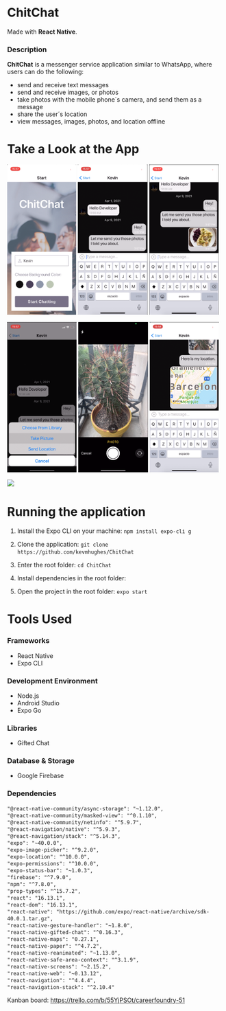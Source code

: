 # ChitChat
Made with **React Native**.
### Description
**ChitChat** is a messenger service application  similar to WhatsApp, where users can do the following:

* send and receive text messages
* send and receive images, or photos
* take photos with the mobile phone´s camera, and send them as a message
* share the user´s location
* view messages, images, photos, and location offline

# Take a Look at the App
<p float="left">
<img src="readme-images/img1.png" height="350" />
<img src="readme-images/img2.png" height="350" />
<img src="readme-images/img3.png" height="350" />
<p>
<p float="left">
<img src="readme-images/img4.png" height="350" />
<img src="readme-images/img5.png" height="350" />
<img src="readme-images/img6.png" height="350" />
<p>
<img src="readme-images/ChitChat-on-iOS.gif"/>

# Running the application

1. Install the Expo CLI on your machine:
`npm install expo-cli g`

2. Clone the application: 
`git clone https://github.com/kevmhughes/ChitChat`

2. Enter the root folder: 
`cd ChitChat`

4. Install dependencies in the root folder:


5. Open the project in the root folder:
 `expo start`

# Tools Used

### Frameworks
* React Native
* Expo CLI

### Development Environment
* Node.js
* Android Studio
* Expo Go

### Libraries
* Gifted Chat

### Database & Storage
* Google Firebase

### Dependencies

    "@react-native-community/async-storage": "~1.12.0",
    "@react-native-community/masked-view": "^0.1.10",
    "@react-native-community/netinfo": "^5.9.7",
    "@react-navigation/native": "^5.9.3",
    "@react-navigation/stack": "^5.14.3",
    "expo": "~40.0.0",
    "expo-image-picker": "^9.2.0",
    "expo-location": "^10.0.0",
    "expo-permissions": "^10.0.0",
    "expo-status-bar": "~1.0.3",
    "firebase": "^7.9.0",
    "npm": "^7.8.0",
    "prop-types": "^15.7.2",
    "react": "16.13.1",
    "react-dom": "16.13.1",
    "react-native": "https://github.com/expo/react-native/archive/sdk-40.0.1.tar.gz",
    "react-native-gesture-handler": "~1.8.0",
    "react-native-gifted-chat": "^0.16.3",
    "react-native-maps": "0.27.1",
    "react-native-paper": "^4.7.2",
    "react-native-reanimated": "~1.13.0",
    "react-native-safe-area-context": "^3.1.9",
    "react-native-screens": "~2.15.2",
    "react-native-web": "~0.13.12",
    "react-navigation": "^4.4.4",
    "react-navigation-stack": "^2.10.4"

Kanban board: https://trello.com/b/55YjPSOt/careerfoundry-51
